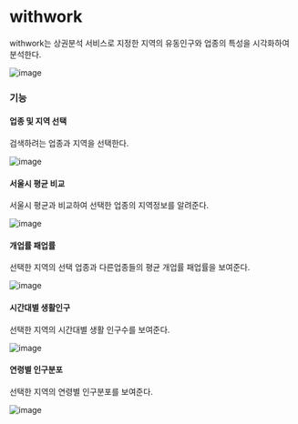 # withwork
withwork는 상권분석 서비스로 지정한 지역의 유동인구와 업종의 특성을 시각화하여 분석한다.

![image](https://user-images.githubusercontent.com/67899393/108780652-16aa0d00-75ac-11eb-888e-d7b805a64a04.png)

### 기능
#### 업종 및 지역 선택

검색하려는 업종과 지역을 선택한다.

![image](https://user-images.githubusercontent.com/67899393/108780965-81f3df00-75ac-11eb-8e46-ba4d7bcb7384.png)

#### 서울시 평균 비교

서울시 평균과 비교하여 선택한 업종의 지역정보를 알려준다.

![image](https://user-images.githubusercontent.com/67899393/108781393-1fe7a980-75ad-11eb-8110-5ce48d06702e.png)

#### 개업률 패업률

선택한 지역의 선택 업종과 다른업종들의 평균 개업률 패업률을 보여준다.

![image](https://user-images.githubusercontent.com/67899393/108781536-61785480-75ad-11eb-85a8-2ec36117d5b7.png)

#### 시간대별 생활인구

선택한 지역의 시간대별 생활 인구수를 보여준다. 

![image](https://user-images.githubusercontent.com/67899393/108781713-a9977700-75ad-11eb-8e79-2b9fb7b37e68.png)

#### 연령별 인구분포

선택한 지역의 연령별 인구분포를 보여준다.

![image](https://user-images.githubusercontent.com/67899393/108781815-d9467f00-75ad-11eb-96f7-eda2ea3d9712.png)

